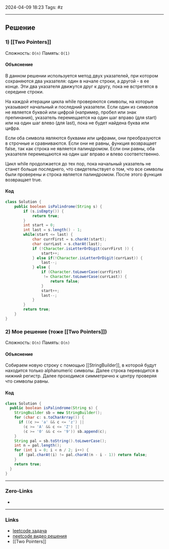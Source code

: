 2024-04-09 18:23 
Tags: #z

___
## Решение
### 1) [[Two Pointers]]
Сложность: `O(n)`
Память: `O(1)`
#### Объяснение
В данном решении используется метод двух указателей, при котором сохраняются два указателя: один в начале строки, а другой - в ее конце. Эти два указателя движутся друг к другу, пока не встретятся в середине строки.

На каждой итерации цикла while проверяются символы, на которые указывают начальный и последний указатели. Если один из символов не является буквой или цифрой (например, пробел или знак препинания), указатель перемещается на один шаг вправо (для start) или на один шаг влево (для last), пока не будет найдена буква или цифра.

Если оба символа являются буквами или цифрами, они преобразуются в строчные и сравниваются. Если они не равны, функция возвращает false, так как строка не является палиндромом. Если они равны, оба указателя перемещаются на один шаг вправо и влево соответственно.

Цикл while продолжается до тех пор, пока начальный указатель не станет больше последнего, что свидетельствует о том, что все символы были проверены и строка является палиндромом. После этого функция возвращает true.
#### Код
```java
class Solution {
    public boolean isPalindrome(String s) {
        if (s.isEmpty()) {
        	return true;
        }
        int start = 0;
        int last = s.length() - 1;
        while(start <= last) {
        	char currFirst = s.charAt(start);
        	char currLast = s.charAt(last);
        	if (!Character.isLetterOrDigit(currFirst )) {
        		start++;
        	} else if(!Character.isLetterOrDigit(currLast)) {
        		last--;
        	} else {
        		if (Character.toLowerCase(currFirst)
        		 != Character.toLowerCase(currLast)) {
        			return false;
        		}
        		start++;
        		last--;
        	}
        }
        return true;
    }
}
```

### 2) Мое решение (тоже [[Two Pointers]])
Сложность: `O(n)`
Память: `O(n)`
#### Объяснение
Собираем новую строку с помощью [[StringBuilder]], в которой будут находится только alphanumeric символы. Далее строка переводится в нижний регистр. Далее проходимся симметрично к центру проверяя что символы равны.
#### Код
```java
class Solution {
  public boolean isPalindrome(String s) {
    StringBuilder sb = new StringBuilder();
    for (char c: s.toCharArray()) {
      if ((c >= 'a' && c <= 'z') ||
        (c >= 'A' && c <= 'Z') ||
        (c >= '0' && c <= '9')) sb.append(c);
    }
    String pal = sb.toString().toLowerCase();
    int n = pal.length();
    for (int i = 0; i < n / 2; i++) {
      if (pal.charAt(i) != pal.charAt(n - i - 1)) return false;
    }
    return true;
  }
}
```

___
### Zero-Links
- 

___
### Links
- [leetcode задача](https://leetcode.com/problems/valid-palindrome/description/)
- [neetcode видео решения](https://www.youtube.com/watch?v=bNvIQI2wAjk)
- [[Two Pointers]]